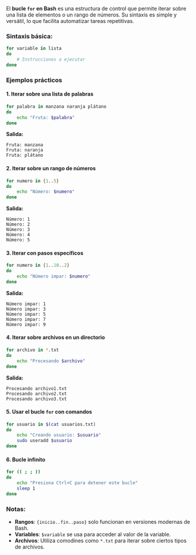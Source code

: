El **bucle `for` en Bash** es una estructura de control que permite iterar sobre una lista de elementos o un rango de números. Su sintaxis es simple y versátil, lo que facilita automatizar tareas repetitivas.

### Sintaxis básica:

```bash
for variable in lista
do
    # Instrucciones a ejecutar
done
```

### Ejemplos prácticos

#### 1. Iterar sobre una lista de palabras
```bash
for palabra in manzana naranja plátano
do
    echo "Fruta: $palabra"
done
```
**Salida:**
```
Fruta: manzana
Fruta: naranja
Fruta: plátano
```

#### 2. Iterar sobre un rango de números
```bash
for numero in {1..5}
do
    echo "Número: $numero"
done
```
**Salida:**
```
Número: 1
Número: 2
Número: 3
Número: 4
Número: 5
```

#### 3. Iterar con pasos específicos
```bash
for numero in {1..10..2}
do
    echo "Número impar: $numero"
done
```
**Salida:**
```
Número impar: 1
Número impar: 3
Número impar: 5
Número impar: 7
Número impar: 9
```

#### 4. Iterar sobre archivos en un directorio
```bash
for archivo in *.txt
do
    echo "Procesando $archivo"
done
```
**Salida:**
```
Procesando archivo1.txt
Procesando archivo2.txt
Procesando archivo3.txt
```

#### 5. Usar el bucle `for` con comandos
```bash
for usuario in $(cat usuarios.txt)
do
    echo "Creando usuario: $usuario"
    sudo useradd $usuario
done
```

#### 6. Bucle infinito
```bash
for (( ; ; ))
do
    echo "Presiona Ctrl+C para detener este bucle"
    sleep 1
done
```

### Notas:
- **Rangos**: `{inicio..fin..paso}` solo funcionan en versiones modernas de Bash.
- **Variables**: `$variable` se usa para acceder al valor de la variable.
- **Archivos**: Utiliza comodines como `*.txt` para iterar sobre ciertos tipos de archivos.

